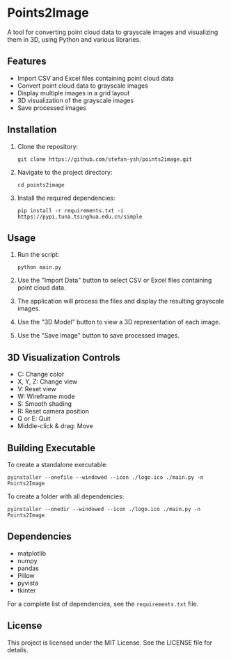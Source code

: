 # Points2Image

A tool for converting point cloud data to grayscale images and visualizing them in 3D, using Python and various libraries.

## Features

- Import CSV and Excel files containing point cloud data
- Convert point cloud data to grayscale images
- Display multiple images in a grid layout
- 3D visualization of the grayscale images
- Save processed images

## Installation

1. Clone the repository:

   ```
   git clone https://github.com/stefan-ysh/points2image.git
   ```

2. Navigate to the project directory:

   ```
   cd points2image
   ```

3. Install the required dependencies:

   ```
   pip install -r requirements.txt -i https://pypi.tuna.tsinghua.edu.cn/simple
   ```

## Usage

1. Run the script:

   ```
   python main.py
   ```

2. Use the "Import Data" button to select CSV or Excel files containing point cloud data.
3. The application will process the files and display the resulting grayscale images.
4. Use the "3D Model" button to view a 3D representation of each image.
5. Use the "Save Image" button to save processed images.

## 3D Visualization Controls

- C: Change color
- X, Y, Z: Change view
- V: Reset view
- W: Wireframe mode
- S: Smooth shading
- R: Reset camera position
- Q or E: Quit
- Middle-click & drag: Move

## Building Executable

To create a standalone executable:

```
pyinstaller --onefile --windowed --icon ./logo.ico ./main.py -n Points2Image
```

To create a folder with all dependencies:

```
pyinstaller --onedir --windowed --icon ./logo.ico ./main.py -n Points2Image
```

## Dependencies

- matplotlib
- numpy
- pandas
- Pillow
- pyvista
- tkinter

For a complete list of dependencies, see the `requirements.txt` file.

## License

This project is licensed under the MIT License. See the LICENSE file for details.
